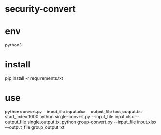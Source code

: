 # security-convert
# env
python3
# install
pip install -r requirements.txt
# use
python convert.py --input_file input.xlsx --output_file test_output.txt --start_index 1000
python single-convert.py --input_file input.xlsx --output_file single_output.txt
python group-convert.py --input_file input.xlsx --output_file group_output.txt
